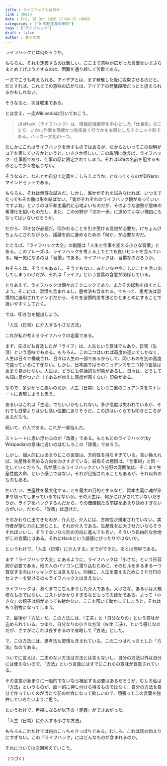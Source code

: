 ```yaml
---
title : ライフハックとは何か
link : 30424
date : Fri, 16 Oct 2020 11:04:15 +0000
categories : ["0-知的生産の技術"]
tags : ["ライフハック"]
draft : false
author : 倉下忠憲
---
```


ライフハックとは何だろうか。

もちろん、それを定義するのは難しい。ここまで意味が広がった言葉をいまさらまとめ上げようとするのは、困難を通り越して苦難である。

一方でこうも考えられる。アイデアとは、まず発散した後に収束させるのだと。だとすれば、これまでの意味の広がりは、アイデアの発散段階だったと捉えられるかもしれない。

そうなると、次は収束である。

とは言え、一応Wikipediaは引いておこう。

<blockquote>
LifeHack（ライフハック）は、情報処理業界を中心とした「仕事術」のことで、いかに作業を簡便かつ効率良く行うかを主眼としたテクニック群である。ハッカー文化の一つ。 
</blockquote>

たしかにこれはライフハックを示すものではあるが、だからといってこの説明がコアを表しているかというと、いささか怪しい。この説明に従えば、ライフハック＝仕事術であり、仕事の話に限定されてしまう。それはLifeの名前を冠するものとして少々物足りない。

そうなると、なんとか自分で定義をこしらえようか、となってくるのがDIYerのマインドセットである。

もちろん、それは無謀な試みだ。しかし、誰かがそれを試みなければ、いつまでたってもその像は形を結ばない。「皆がそれぞれのライフハック観があっていいですよね」というのは平和主義的に心地よいものだが、そのような姿勢が意味の希薄化を招いたのだし、また、この分野が「次の一歩」に進めていない理由にもなってはいないだろうか。

だから、叩き台が必要だ。叩かれることを引き受ける言説が必要だ。けちょんけちょんにされながらも、議論を前に進めるための「何か」が必要なのだ。

たとえば、『ライフハック大全』の副題は「人生と仕事を変える小さな習慣」とある。このフレーズは、ライフハックを考える上でとても良いヒントを含んでいる。唯一気になるのは「習慣」である。ライフハックは、習慣なのだろうか。

おそらくは、そうでもあるし、そうでもない、みたいなややこしいことを言い出してしまうわけだが、それは「ライフ」という言葉の含意が関係している。

とりあえず、ライフハックは個々のテクニックであり、またその総称を指すとしよう。そこには、習慣も含まれるし、思考法も含まれる。でもって、思考法は習慣的に運用されてナンボだから、それを習慣的思考法とひとまとめにすることで扱いやすくしておく。

では、叩き台を提出しよう。

「人生（日常）に介入する小さな方法」

これが私が考えるライフハックの定義である。

まず、先ほども言及したが「ライフ」は、人生という意味でもあり、日常（生活）という意味でもある。もちろん、この二つはいわば高度の違いでしかなく、人生は日々で構成され、日々は人生の一部であるからして、同じものを別の高度で語っているにすぎない。しかし、日本語ではそのニュアンスを二つ持つ言葉はあまり見かけない。人生は、どうにも包括的な印象があるし、日々は、どうしても知に足がついた（であるがゆえに高度が高くない）印象がある。

なので、多少かっこ悪いのだが、人生（日常）という二重のニュアンスをストレートに表現しようと思う。

あるいはこれは「生活」でもいいかもしれない。多少高度は失われているが、それでも日常よりは少し高い位置にありそうだ。この辺はいくらでも叩きどころがあるだろう。

続いて、介入である。これが一番悩んだ。

ストレートに思い浮かぶのが「改善」である。もともとのライフハック(by Wikipedia)の意味に近いのはむしろこの「改善」であろう。

しかし、個人的にはあまりにこの言葉は、方向性を持ちすぎている。言い換えれば、生産性を高める方向を向きすぎている。結局その極限は、「仕事術」と同一化していくだろう。私が感じるライフハックという分野の雰囲気は、そこまで生産性拡大命、という感じではない。それが目指されることもあるが、それ以外のものもある。

だいたい、生産性を最大化することを最大の目的とするなど、資本主義に魂が染まり切ってしまっているではないか。その人生は、何かにけがされていないだろうか。ライフをハックするんだから、その価値観たる前提をあまり決めすぎない方がいい。だから、「改善」は退けた。

そのかわりに出てきたのが、介入だ。介入には、方向性が規定されていない。実行者が望む方向に進むこと。それが介入である。生産性を拡大させたいならそうすればいいし、そうでないなら別の方向に進んでも言い。そういう自由的な余地がこの言葉にはある。それにHackという語感にぴったりではないか。

というわけで、「人生（日常）に介入する」までができた。あとは簡単である。

まず『ライフハック大全』にあるように、ライフハックは「小さな」という形容詞が必要である。他の人のパソコンに潜り込むために、そのビルをまるまる一つ買収するのはハッキングとは言えない。同様に、人生を変えるために２０万円のセミナーを受けるのもライフハックとは言えない。

ライフハックは、あくまでこぢんまりした介入である。大げさな、あるいは大規模なものではない。コストがかかりすぎるなどもってのほかである。よって「小さな」の椅子は何があっても動かない。ここを叩いて動かしてしまうと、それはもう別物になってしまう。

で、最後が「方法」だ。この方法には、「工夫」と「自分なりの」という意味が込められている。つまり、自分なりの小さな方法（with 工夫）、という感じなのだが、さすがにこれは長すぎるので省略して「方法」とした。

で、この方法には、思考法も習慣も含まれている。この二つはれっきとした「方法」なのである。

ついでに言えば、工夫のない方法は方法とは言えないし、自分の方法以外は自分には使えないので、「方法」という言葉にはすでにこれらの意味が含意されている。

その含意があまりに一般的でないなら補足する必要はあるだろうが、むしろ私は「方法」というものが、画一的に押し付けら得るものではなく、自分の方法を自分で作っていくのが当たり前の社会になって欲しいので、頑張ってこの言葉を強弁していきたいように思う。

というわけで、再掲になるが以下の「定義」ができあがった。

「人生（日常）に介入する小さな方法」

もちろんこれだけでは何のこっちゃさっぱりである。むしろ、これは話の始まりにすぎない。この『ライフハック」にはどんなものが含まれるのか。

それについては次回考えていこう。

（つづく）